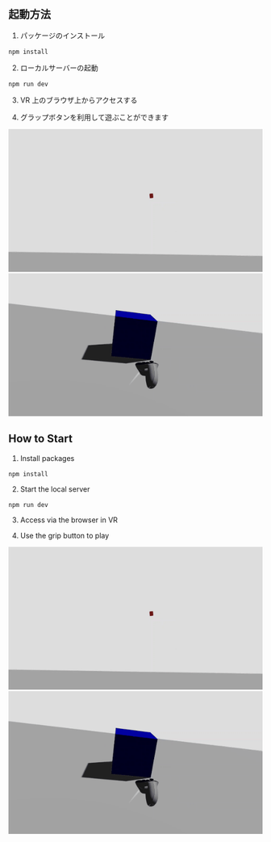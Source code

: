 ## 起動方法

1. パッケージのインストール

```
npm install
```

2. ローカルサーバーの起動

```
npm run dev
```

3. VR 上のブラウザ上からアクセスする

4. グラップボタンを利用して遊ぶことができます


![R3F_VR_shoot.gif](/public/R3F_VR_shoot.gif)
![R3F_VR_target.gif](/public/R3F_VR_target.gif)

## How to Start

1. Install packages

```
npm install
```

2. Start the local server

```
npm run dev
```

3. Access via the browser in VR

4. Use the grip button to play


![R3F_VR_shoot.gif](/public/R3F_VR_shoot.gif)
![R3F_VR_target.gif](/public/R3F_VR_target.gif)
